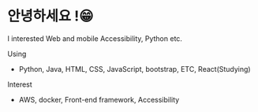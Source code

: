 # 안녕하세요 !😁

I interested Web and mobile Accessibility, Python etc.

Using
- Python, Java, HTML, CSS, JavaScript, bootstrap, ETC, React(Studying)

Interest 
- AWS, docker, Front-end framework, Accessibility
